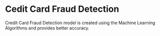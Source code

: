 # Cedit Card Fraud Detection 

Credit Card Fraud Detection model is created using the Machine Learning Algorithms and provides better accuracy.

